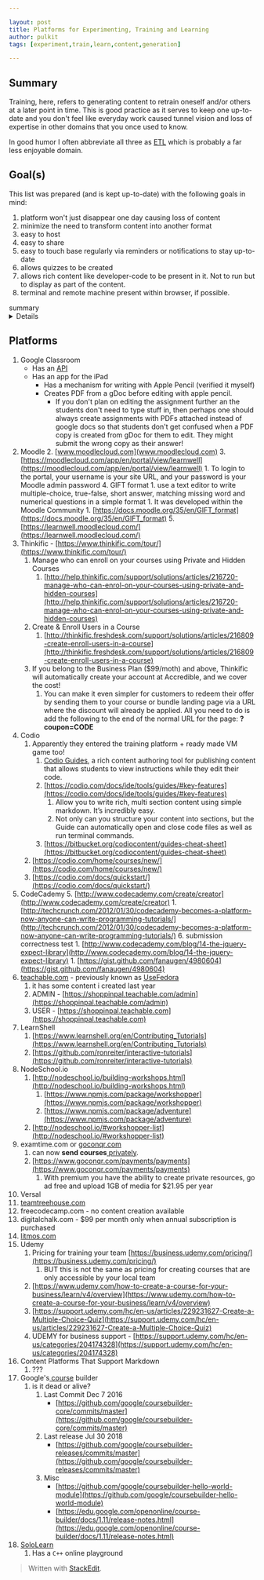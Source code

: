 ```yaml
---

layout: post
title: Platforms for Experimenting, Training and Learning
author: pulkit
tags: [experiment,train,learn,content,generation]

---
```


## Summary

Training, here, refers to generating content to retrain oneself and/or others at a later point in time. This is good practice as it serves to keep one up-to-date and you don't feel like everyday work caused tunnel vision and loss of expertise in other domains that you once used to know.

In good humor I often abbreviate all three as [ETL](https://en.wikipedia.org/wiki/Extract,_transform,_load) which is probably a far less enjoyable domain.

## Goal(s)
This list was prepared (and is kept up-to-date) with the following goals in mind:
1. platform won't just disappear one day causing loss of content
2. minimize the need to transform content into another format
3. easy to host
4. easy to share
5. easy to touch base regularly via reminders or notifications to stay up-to-date
6. allows quizzes to be created
7. allows rich content like developer-code to be present in it. Not to run but to display as part of the content.
8. terminal and remote machine present within browser, if possible.

<summary>summary</summary>
<details>lots and lots of details</details>


## Platforms

1. Google Classroom
	* Has an [API](https://developers.google.com/classroom/)
	* Has an app for the iPad
		* Has a mechanism for writing with Apple Pencil (verified it myself)
		* Creates PDF from a gDoc before editing with apple pencil.
			* If you don't plan on editing the assignment further an the students don't need to type stuff in, then perhaps one should always create assignments with PDFs attached instead of google docs so that students don't get confused when a PDF copy is created from gDoc for them to edit. They might submit the wrong copy as their answer!
2. Moodle
	2. [www.moodlecloud.com](www.moodlecloud.com)
	3. [https://moodlecloud.com/app/en/portal/view/learnwell](https://moodlecloud.com/app/en/portal/view/learnwell)
        1. To login to the portal, your username is your site URL, and your password is your Moodle admin password
	4. GIFT format
        1. use a text editor to write multiple-choice, true-false, short answer, matching missing word and numerical questions in a simple format
        1. It was developed within the Moodle Community
        1. [https://docs.moodle.org/35/en/GIFT_format](https://docs.moodle.org/35/en/GIFT_format)
	5. [https://learnwell.moodlecloud.com/](https://learnwell.moodlecloud.com/)
3. Thinkific - [https://www.thinkific.com/tour/](https://www.thinkific.com/tour/)
    1. Manage who can enroll on your courses using Private and Hidden Courses
        1. [http://help.thinkific.com/support/solutions/articles/216720-manage-who-can-enrol-on-your-courses-using-private-and-hidden-courses](http://help.thinkific.com/support/solutions/articles/216720-manage-who-can-enrol-on-your-courses-using-private-and-hidden-courses)
    1. Create & Enroll Users in a Course
        1. [http://thinkific.freshdesk.com/support/solutions/articles/216809-create-enroll-users-in-a-course](http://thinkific.freshdesk.com/support/solutions/articles/216809-create-enroll-users-in-a-course)
    1. If you belong to the Business Plan ($99/moth) and above, Thinkific will automatically create your account at Accredible, and we cover the cost!
        1. You can make it even simpler for customers to redeem their offer by sending them to your course or bundle landing page via a URL where the discount will already be applied. All you need to do is add the following to the end of the normal URL for the page: **?coupon=CODE** 
4. Codio
	1. Apparently they entered the training platform + ready made VM game too!
        1. [Codio Guides](https://codio.com/docs/ide/tools/guides/), a rich content authoring tool for publishing content that allows students to view instructions while they edit their code.
        1. [https://codio.com/docs/ide/tools/guides/#key-features](https://codio.com/docs/ide/tools/guides/#key-features)
            1. Allow you to write rich, multi section content using simple markdown. It’s incredibly easy.
           1. Not only can you structure your content into sections, but the Guide can automatically open and close code files as well as run terminal commands.
        1. [https://bitbucket.org/codiocontent/guides-cheat-sheet](https://bitbucket.org/codiocontent/guides-cheat-sheet)
	2. [https://codio.com/home/courses/new/](https://codio.com/home/courses/new/)
	3. [https://codio.com/docs/quickstart/](https://codio.com/docs/quickstart/)
5. CodeCademy
	5. [http://www.codecademy.com/create/creator](http://www.codecademy.com/create/creator)
        1. [http://techcrunch.com/2012/01/30/codecademy-becomes-a-platform-now-anyone-can-write-programming-tutorials/](http://techcrunch.com/2012/01/30/codecademy-becomes-a-platform-now-anyone-can-write-programming-tutorials/)
	6. submission correctness test
        1. [http://www.codecademy.com/blog/14-the-jquery-expect-library](http://www.codecademy.com/blog/14-the-jquery-expect-library)
        1. [https://gist.github.com/fanaugen/4980604](https://gist.github.com/fanaugen/4980604)
6. [teachable.com](http://teachable.com) - previously known as [UseFedora](https://usefedora.com/)
    1. it has some content i created last year
    1. ADMIN - [https://shoppinpal.teachable.com/admin](https://shoppinpal.teachable.com/admin)
    1. USER - [https://shoppinpal.teachable.com](https://shoppinpal.teachable.com)
7. LearnShell
    1. [https://www.learnshell.org/en/Contributing_Tutorials](https://www.learnshell.org/en/Contributing_Tutorials)
    1. [https://github.com/ronreiter/interactive-tutorials](https://github.com/ronreiter/interactive-tutorials)
8. NodeSchool.io
    1. [http://nodeschool.io/building-workshops.html](http://nodeschool.io/building-workshops.html)
        1. [https://www.npmjs.com/package/workshopper](https://www.npmjs.com/package/workshopper)
        1. [https://www.npmjs.com/package/adventure](https://www.npmjs.com/package/adventure)
    1. [http://nodeschool.io/#workshopper-list](http://nodeschool.io/#workshopper-list)
9. examtime.com or [goconqr.com](http://goconqr.com)
    1. can now **send courses**[ privately](https://www.goconqr.com/en/info/goconqr-campus-private-links-quote).
    1. [https://www.goconqr.com/payments/payments](https://www.goconqr.com/payments/payments)
        1. With premium you have the ability to create private resources, go ad free and upload 1GB of media for $21.95 per year
10. Versal
11. [teamtreehouse.com](http://teamtreehouse.com)
12. freecodecamp.com - no content creation available
13. digitalchalk.com - $99 per month only when annual subscription is purchased
14. [litmos.com](http://litmos.com)
15. Udemy
    1. Pricing for training your team [https://business.udemy.com/pricing/](https://business.udemy.com/pricing/)
        1. BUT this is not the same as pricing for creating courses that are only accessible by your local team
    1. [https://www.udemy.com/how-to-create-a-course-for-your-business/learn/v4/overview](https://www.udemy.com/how-to-create-a-course-for-your-business/learn/v4/overview)
    1. [https://support.udemy.com/hc/en-us/articles/229231627-Create-a-Multiple-Choice-Quiz](https://support.udemy.com/hc/en-us/articles/229231627-Create-a-Multiple-Choice-Quiz)
    1. UDEMY for business support - [https://support.udemy.com/hc/en-us/categories/204174328](https://support.udemy.com/hc/en-us/categories/204174328)
16. Content Platforms That Support Markdown
    1. ???
17. Google's[ course](https://edu.google.com/openonline/) builder
    1. is it dead or alive?
	    1.  Last Commit Dec 7 2016
            *   [https://github.com/google/coursebuilder-core/commits/master](https://github.com/google/coursebuilder-core/commits/master)
	    2.  Last release Jul 30 2018
		    * [https://github.com/google/coursebuilder-releases/commits/master](https://github.com/google/coursebuilder-releases/commits/master)
	    3.  Misc
		    *  [https://github.com/google/coursebuilder-hello-world-module](https://github.com/google/coursebuilder-hello-world-module)
		    * [https://edu.google.com/openonline/course-builder/docs/1.11/release-notes.html](https://edu.google.com/openonline/course-builder/docs/1.11/release-notes.html)
18. [SoloLearn](https://www.sololearn.com/)
	1.  Has a `C++` online playground

> Written with [StackEdit](https://stackedit.io/).
<!--stackedit_data:
eyJoaXN0b3J5IjpbLTM3NTQxOTc4MiwxNTMyNTcxNDE4LC0xNT
Q1NDMwNjIsLTEwNjgzMDUzMjRdfQ==
-->